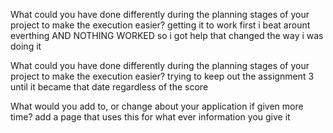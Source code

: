 What could you have done differently during the planning stages of your project to make the execution easier?
getting it to work first i beat arount everthing AND NOTHING WORKED so i got help that changed the way i was doing it

What could you have done differently during the planning stages of your project to make the execution easier?
trying to keep out the assignment 3 until it became that date regardless of the score 

What would you add to, or change about your application if given more time?
add a page that uses this for what ever information you give it 

